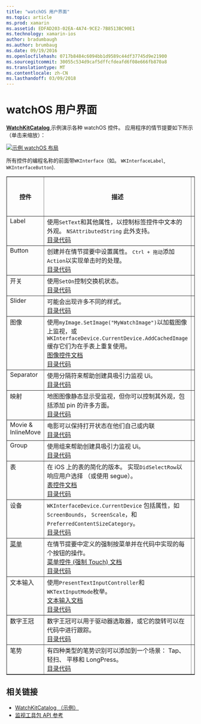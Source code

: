 ```yaml
---
title: "watchOS 用户界面"
ms.topic: article
ms.prod: xamarin
ms.assetid: EDFAD203-02EA-4A74-9CE2-7B8513BC90E1
ms.technology: xamarin-ios
author: bradumbaugh
ms.author: brumbaug
ms.date: 09/19/2016
ms.openlocfilehash: 0717b8484c6094bb1d9589c44df37745d9e21900
ms.sourcegitcommit: 30055c534d9caf5dffcfdeafd6f08e666fb870a8
ms.translationtype: MT
ms.contentlocale: zh-CN
ms.lasthandoff: 03/09/2018
---
```

# <a name="watchos-user-interface"></a>watchOS 用户界面

[ **WatchKitCatalog** ](https://github.com/xamarin/monotouch-samples/tree/master/watchOS/WatchKitCatalog)示例演示各种 watchOS 控件。 应用程序的情节提要如下所示 （单击来缩放）：

[![](images/storyboard-sml.png "示例 watchOS 布局")](images/storyboard.png#lightbox)

所有控件的编程名称的前面带`WKInterface`（如。 `WKInterfaceLabel`, `WKInterfaceButton`).


<table align="center" border="1" cellpadding="1" cellspacing="1">
  <thead>
      <th>
        <strong>控件</strong>
      </th>
      <th>
        <strong>描述</strong>
      </th>
      <th>
        <strong>屏幕快照</strong>
      </th>
    </thead>
    <tbody>
    <tr>
      <td valign="top">
Label </td>
      <td valign="top">
使用<code>SetText</code>和其他属性，以控制标签控件中文本的外观。 <code>NSAttributedString</code> 此外支持。
        <br />
        <a href="https://github.com/xamarin/ios-samples/blob/master/watchOS/WatchKitCatalog/WatchKit3Extension/LabelDetailController.cs">目录代码</a>
      </td>
      <td>
        <img src="Images/label.png" class="tableimg">
      </td>
    </tr>
    <tr>
      <td valign="top">
Button </td>
      <td valign="top">
创建并在情节提要中设置属性。 <kbd>Ctrl + 拖动</kbd>添加<code>Action</code>以实现单击时的处理。
        <br />
        <a href="https://github.com/xamarin/ios-samples/blob/master/watchOS/WatchKitCatalog/WatchKit3Extension/ButtonDetailController.cs">目录代码</a>
      </td>
      <td>
        <img src="Images/button.png" class="tableimg">
      </td>
    </tr>
    <tr>
      <td valign="top">
开关 </td>
      <td valign="top">
使用<code>SetOn</code>控制交换机状态。
        <br />
        <a href="https://github.com/xamarin/ios-samples/blob/master/watchOS/WatchKitCatalog/WatchKit3Extension/SwitchDetailController.cs">目录代码</a>
      </td>
      <td>
        <img src="Images/switch.png" class="tableimg">
      </td>
    </tr>
    <tr>
      <td valign="top">
Slider </td>
      <td valign="top">
可能会出现许多不同的样式。
        <br />
        <a href="https://github.com/xamarin/ios-samples/blob/master/watchOS/WatchKitCatalog/WatchKit3Extension/SliderDetailController.cs">目录代码</a>
      </td>
      <td>
        <img src="Images/slider.png" class="tableimg">
      </td>
    </tr>
    <tr>
      <td valign="top">
图像 </td>
      <td valign="top">
使用<code>myImage.SetImage("MyWatchImage")</code>以加载图像上监视，或<code>WKInterfaceDevice.CurrentDevice.AddCachedImage</code>缓存它们为在手表上重复使用。
        <br />
        <a href="~/ios/watchos/user-interface/image.md">图像控件文档</a>
        <br />
        <a href="https://github.com/xamarin/ios-samples/blob/master/watchOS/WatchKitCatalog/WatchKit3Extension/ImageDetailController.cs">目录代码</a>
      </td>
      <td>
        <img src="Images/image.png" class="tableimg">
      </td>
    </tr>
    <tr>
      <td valign="top">
Separator </td>
      <td valign="top">
使用分隔符来帮助创建具吸引力监视 Ui。
        <br />
        <a href="https://github.com/xamarin/ios-samples/blob/master/watchOS/WatchKitCatalog/WatchKit3Extension/SeparatorDetailController.cs">目录代码</a>
      </td>
      <td>
        <img src="Images/separator.png" class="tableimg">
      </td>
    </tr>
    <tr>
      <td valign="top">
映射 </td>
      <td valign="top">
地图图像静态显示受监视，但你可以控制其外观，包括添加 pin 的许多方面。
        <br />
        <a href="https://github.com/xamarin/ios-samples/blob/master/watchOS/WatchKitCatalog/WatchKit3Extension/MapDetailController.cs">目录代码</a>
      </td>
      <td>
        <img src="Images/map.png" class="tableimg">
      </td>
    </tr>
    <tr>
      <td valign="top">
Movie & InlineMove </td>
      <td valign="top">
电影可以保持打开状态在他们自己或内联 <br />
        <a href="https://github.com/xamarin/ios-samples/blob/master/watchOS/WatchKitCatalog/WatchKit3Extension/MovieDetailController.cs">目录代码</a>
      </td>
      <td>
        <img src="Images/movie.png" class="tableimg">
      </td>
    </tr>
    <tr>
      <td valign="top">
Group </td>
      <td valign="top">
使用组来帮助创建具吸引力监视 Ui。
        <br />
        <a href="https://github.com/xamarin/ios-samples/blob/master/watchOS/WatchKitCatalog/WatchKit3Extension/GroupDetailController.cs">目录代码</a>
      </td>
      <td>
        <img src="Images/group.png" class="tableimg">
      </td>
    </tr>
    <tr>
      <td valign="top">
表 </td>
      <td valign="top">
在 iOS 上的表的简化的版本。
实现<code>DidSelectRow</code>以响应用户选择 （或使用 segue）。
        <br />
        <a href="~/ios/watchos/user-interface/table.md">表控件文档</a>
        <br />
        <a href="https://github.com/xamarin/ios-samples/blob/master/watchOS/WatchKitCatalog/WatchKit3Extension/TableDetailController.cs">目录代码</a>
      </td>
      <td>
        <img src="Images/table.png" class="tableimg">
      </td>
    </tr>
    <tr>
      <td valign="top">
设备 </td>
      <td valign="top">
        <code>WKInterfaceDevice.CurrentDevice</code> 包括属性，如<code>ScreenBounds</code>， <code>ScreenScale</code>，和<code>PreferredContentSizeCategory</code>。
        <br />
        <a href="https://github.com/xamarin/ios-samples/blob/master/watchOS/WatchKitCatalog/WatchKit3Extension/DeviceDetailController.cs">目录代码</a>
      </td>
      <td>
        <img src="Images/device.png" class="tableimg">
      </td>
    </tr>
    <tr>
      <td valign="top">
        <a href="~/ios/watchos/user-interface/menu.md">菜单</a>
      </td>
      <td valign="top">
在情节提要中定义的强制按菜单并在代码中实现的每个按钮的操作。
        <br />
        <a href="~/ios/watchos/user-interface/menu.md">菜单控件 (强制 Touch) 文档</a>
        <br />
        <a href="https://github.com/xamarin/ios-samples/blob/master/watchOS/WatchKitCatalog/WatchKit3Extension/ControllerDetailController.cs">目录代码</a>
      </td>
      <td>
        <img src="Images/controller.png" class="tableimg">
      </td>
    </tr>
    <tr>
      <td valign="top">
文本输入 </td>
      <td valign="top">
使用<code>PresentTextInputController</code>和<code>WKTextInputMode</code>枚举。
        <br />
        <a href="~/ios/watchos/user-interface/text-input.md">文本输入文档</a>
        <br />
        <a href="https://github.com/xamarin/ios-samples/blob/master/watchOS/WatchKitCatalog/WatchKit3Extension/TextInputDetailController.cs">目录代码</a>
      </td>
      <td>
        <img src="Images/textinput.png" class="tableimg">
      </td>
    </tr>
    <tr>
      <td valign="top">
数字王冠 </td>
      <td valign="top">
数字王冠可以用于驱动器选取器，或它的旋转可以在代码中进行跟踪。
        <br />
        <a href="https://github.com/xamarin/ios-samples/blob/master/watchOS/WatchKitCatalog/WatchKit3Extension/CrownDetailController.cs">目录代码</a>
      </td>
      <td>
        <img src="Images/digital-crown.png" class="tableimg">
      </td>
    </tr>
    <tr>
      <td valign="top">
笔势 </td>
      <td valign="top">
有四种类型的笔势识别可以添加到一个场景： Tap、 轻扫、 平移和 LongPress。
        <br />
        <a href="https://github.com/xamarin/ios-samples/blob/master/watchOS/WatchKitCatalog/WatchKit3Extension/GestureDetailController.cs">目录代码</a>
      </td>
      <td>
        <img src="Images/gestures.png" class="tableimg">
      </td>
    </tr>
    </tbody>
</table>



## <a name="related-links"></a>相关链接

- [WatchKitCatalog （示例）](https://developer.xamarin.com/samples/monotouch/watchOS/WatchKitCatalog/)
- [监视工具包 API 参考](https://developer.xamarin.com/api/namespace/WatchKit/)
